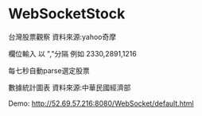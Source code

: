 # WebSocketStock

台灣股票觀察 資料來源:yahoo奇摩

欄位輸入 以 ","分隔 例如 2330,2891,1216

每七秒自動parse選定股票

數據統計圖表 資料來源:中華民國經濟部

Demo: http://52.69.57.216:8080/WebSocket/default.html
